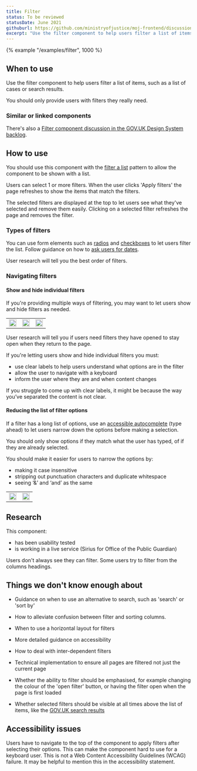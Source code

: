 ```yaml
---
title: Filter
status: To be reviewed
statusDate: June 2021
githuburl: https://github.com/ministryofjustice/moj-frontend/discussions/197
excerpt: "Use the filter component to help users filter a list of items, such as a list of cases or search results."
---
```


{% example "/examples/filter", 1000 %}

## When to use

Use the filter component to help users filter a list of items, such as a list of cases or search results.

You should only provide users with filters they really need.

### Similar or linked components

There's also a [Filter component discussion in the GOV.UK Design System backlog](https://github.com/alphagov/govuk-design-system-backlog/issues/133).

## How to use

You should use this component with the [filter a list](/patterns/filter-a-list/) pattern to allow the component to be shown with a list.

Users can select 1 or more filters. When the user clicks 'Apply filters' the page refreshes to show the items that match the filters.

The selected filters are displayed at the top to let users see what they've selected and remove them easily. Clicking on a selected filter refreshes the page and removes the filter.

### Types of filters

You can use form elements such as [radios](https://design-system.service.gov.uk/components/radios/) and [checkboxes](https://design-system.service.gov.uk/components/checkboxes/) to let users filter the list. Follow guidance on how to [ask users for dates](https://design-system.service.gov.uk/patterns/dates/).

User research will tell you the best order of filters.

### Navigating filters

#### Show and hide individual filters

If you're providing multiple ways of filtering, you may want to let users show and hide filters as needed.

<div class="govuk-form-group">
<table>
    <tr>
        <td>
            <img src="{{ 'assets/images/filters-01.png' | rev | url }}" alt="" width="100%">
        </td>
        <td>
            <img src="{{ 'assets/images/filters-02.png' | rev | url }}" alt="" width="100%">
        </td>
        <td>
            <img src="{{ 'assets/images/filters-03.png' | rev | url }}" alt="" width="100%">
        </td>
    </tr>
</table>
</div>

User research will tell you if users need filters they have opened to stay open when they return to the page.

If you're letting users show and hide individual filters you must:

- use clear labels to help users understand what options are in the filter
- allow the user to navigate with a keyboard
- inform the user where they are and when content changes

If you struggle to come up with clear labels, it might be because the way you’ve separated the content is not clear.

#### Reducing the list of filter options

If a filter has a long list of options, use an [accessible autocomplete](https://github.com/alphagov/accessible-autocomplete) (type ahead) to let users narrow down the options before making a selection.

You should only show options if they match what the user has typed, of if they are already selected.

You should make it easier for users to narrow the options by:

- making it case insensitive
- stripping out punctuation characters and duplicate whitespace
- seeing ‘&’ and ‘and’ as the same

<div class="govuk-form-group">
<table>
    <tr>
        <td>
            <img src="{{ 'assets/images/filters-04.png' | rev | url }}" alt="" width="100%">
        </td>
        <td>
            <img src="{{ 'assets/images/filters-05.png' | rev | url }}" alt="" width="100%">
        </td>
    </tr>
</table>
</div>

## Research

This component:

- has been usability tested
- is working in a live service (Sirius for Office of the Public Guardian)

Users don't always see they can filter. Some users try to filter from the columns headings.

## Things we don't know enough about

- Guidance on when to use an alternative to search, such as 'search' or 'sort by'

- How to alleviate confusion between filter and sorting columns.

- When to use a horizontal layout for filters

- More detailed guidance on accessibility

- How to deal with inter-dependent filters

- Technical implementation to ensure all pages are filtered not just the current page

- Whether the ability to filter should be emphasised, for example changing the colour of the 'open filter' button, or having the filter open when the page is first loaded

- Whether selected filters should be visible at all times above the list of items, like the [GOV.UK search results](https://www.gov.uk/search/all?keywords=test&content_purpose_supergroup%5B%5D=services&content_purpose_supergroup%5B%5D=news_and_communications&order=relevance)

## Accessibility issues

Users have to navigate to the top of the component to apply filters after selecting their options. This can make the component hard to use for a keyboard user. This is not a Web Content Accessibility Guidelines (WCAG) failure. It may be helpful to mention this in the accessibility statement.
